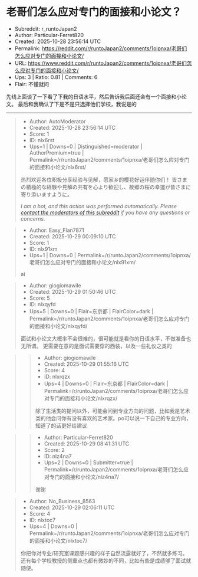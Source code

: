 # 老哥们怎么应对专门的面接和小论文？

- Subreddit: r_runtoJapan2
- Author: Particular-Ferret820
- Created: 2025-10-28 23:56:14 UTC
- Permalink: https://reddit.com/r/runtoJapan2/comments/1oipnxa/老哥们怎么应对专门的面接和小论文/
- URL: https://www.reddit.com/r/runtoJapan2/comments/1oipnxa/老哥们怎么应对专门的面接和小论文/
- Ups: 3 | Ratio: 0.81 | Comments: 6
- Flair: 不懂就问


先线上面谈了一下看了下我的日语水平，然后告诉我后面还会有一个面接和小论文。
最后和我确认了下是不是只选择他们学校，我说是的


---

> - Author: AutoModerator
> - Created: 2025-10-28 23:56:14 UTC
> - Score: 1
> - ID: nlx6rst
> - Ups=1 | Downs=0 | Distinguished=moderator | AuthorPremium=true | Permalink=/r/runtoJapan2/comments/1oipnxa/老哥们怎么应对专门的面接和小论文/nlx6rst/
>
> 热烈欢迎各位积极分享经验与见解，愿家乡的樱花好运伴随你们！
> 皆さまの積極的な経験や見解の共有を心より歓迎し、故郷の桜の幸運が皆さまに寄り添いますように。
> 
> *I am a bot, and this action was performed automatically. Please [contact the moderators of this subreddit](/message/compose/?to=/r/runtoJapan2) if you have any questions or concerns.*

> - Author: Easy_Flan7871
> - Created: 2025-10-29 00:09:10 UTC
> - Score: 1
> - ID: nlx91xm
> - Ups=1 | Downs=0 | Permalink=/r/runtoJapan2/comments/1oipnxa/老哥们怎么应对专门的面接和小论文/nlx91xm/
>
> ai

> - Author: giogiomawile
> - Created: 2025-10-29 01:50:46 UTC
> - Score: 5
> - ID: nlxqyfd
> - Ups=5 | Downs=0 | Flair=东京都 | FlairColor=dark | Permalink=/r/runtoJapan2/comments/1oipnxa/老哥们怎么应对专门的面接和小论文/nlxqyfd/
>
> 面试和小论文大概率不会很难的，很可能就是看你的日语水平，不做准备也无所谓。
> 更需要在意的是面试需要穿的西装，以及一些礼仪之类的

>> - Author: giogiomawile
>> - Created: 2025-10-29 01:55:16 UTC
>> - Score: 4
>> - ID: nlxrqzx
>> - Ups=4 | Downs=0 | Flair=东京都 | FlairColor=dark | Permalink=/r/runtoJapan2/comments/1oipnxa/老哥们怎么应对专门的面接和小论文/nlxrqzx/
>>
>> 除了生活类的提问以外，可能会问到专业方向的问题，比如我是艺术类的他会问你有没有喜欢的艺术家。po可以说一下自己的专业方向，知道了的话更好给建议

>> - Author: Particular-Ferret820
>> - Created: 2025-10-29 08:41:31 UTC
>> - Score: 2
>> - ID: nlz4na7
>> - Ups=2 | Downs=0 | Submitter=true | Permalink=/r/runtoJapan2/comments/1oipnxa/老哥们怎么应对专门的面接和小论文/nlz4na7/
>>
>> 谢谢

> - Author: No_Business_8563
> - Created: 2025-10-29 02:06:11 UTC
> - Score: 4
> - ID: nlxtoc7
> - Ups=4 | Downs=0 | Permalink=/r/runtoJapan2/comments/1oipnxa/老哥们怎么应对专门的面接和小论文/nlxtoc7/
>
> 你把你对专业/研究室课题感兴趣的样子自然流露就好了，不然就多练习。还有每个学校教授的侧重点也都有微妙的不同，比如有些是成绩够了面试就随便。
